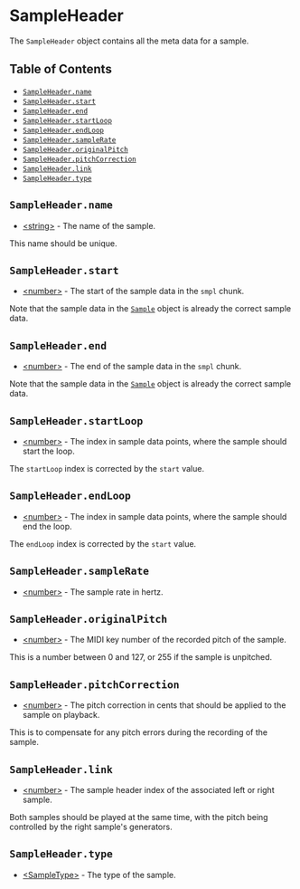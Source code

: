 # SampleHeader

The `SampleHeader` object contains all the meta data for a sample.

## Table of Contents

* [`SampleHeader.name`](#sampleheadername)
* [`SampleHeader.start`](#sampleheaderstart)
* [`SampleHeader.end`](#sampleheaderend)
* [`SampleHeader.startLoop`](#sampleheaderstartloop)
* [`SampleHeader.endLoop`](#sampleheaderendloop)
* [`SampleHeader.sampleRate`](#sampleheadersamplerate)
* [`SampleHeader.originalPitch`](#sampleheaderoriginalpitch)
* [`SampleHeader.pitchCorrection`](#sampleheaderpitchcorrection)
* [`SampleHeader.link`](#sampleheaderlink)
* [`SampleHeader.type`](#sampleheadertype)

## `SampleHeader.name`

* [&lt;string&gt;](https://developer.mozilla.org/en-US/docs/Web/JavaScript/Data_structures#String_type) - The name of the sample.

This name should be unique.

## `SampleHeader.start`

* [&lt;number&gt;](https://developer.mozilla.org/en-US/docs/Web/JavaScript/Data_structures#Number_type) - The start of the sample data in the `smpl` chunk.

Note that the sample data in the [`Sample`](README.md) object is already the correct sample data.

## `SampleHeader.end`

* [&lt;number&gt;](https://developer.mozilla.org/en-US/docs/Web/JavaScript/Data_structures#Number_type) - The end of the sample data in the `smpl` chunk.

Note that the sample data in the [`Sample`](README.md) object is already the correct sample data.

## `SampleHeader.startLoop`

* [&lt;number&gt;](https://developer.mozilla.org/en-US/docs/Web/JavaScript/Data_structures#Number_type) - The index in sample data points, where the sample should start the loop.

The `startLoop` index is corrected by the `start` value.

## `SampleHeader.endLoop`

* [&lt;number&gt;](https://developer.mozilla.org/en-US/docs/Web/JavaScript/Data_structures#Number_type) - The index in sample data points, where the sample should end the loop.

The `endLoop` index is corrected by the `start` value.

## `SampleHeader.sampleRate`

* [&lt;number&gt;](https://developer.mozilla.org/en-US/docs/Web/JavaScript/Data_structures#Number_type) - The sample rate in hertz.

## `SampleHeader.originalPitch`

* [&lt;number&gt;](https://developer.mozilla.org/en-US/docs/Web/JavaScript/Data_structures#Number_type) - The MIDI key number of the recorded pitch of the sample.

This is a number between 0 and 127, or 255 if the sample is unpitched.

## `SampleHeader.pitchCorrection`

* [&lt;number&gt;](https://developer.mozilla.org/en-US/docs/Web/JavaScript/Data_structures#Number_type) - The pitch correction in cents that should be applied to the sample on playback.

This is to compensate for any pitch errors during the recording of the sample.

## `SampleHeader.link`

* [&lt;number&gt;](https://developer.mozilla.org/en-US/docs/Web/JavaScript/Data_structures#Number_type) - The sample header index of the associated left or right sample.

Both samples should be played at the same time, with the pitch being controlled by the right sample's generators.

## `SampleHeader.type`

* [&lt;SampleType&gt;](sample-type.md) - The type of the sample.
